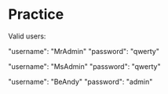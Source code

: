 # Practice

Valid users:

  "username": "MrAdmin"
  "password": "qwerty"
  
   "username": "MsAdmin"
   "password": "qwerty"
   
   "username": "BeAndy"
   "password": "admin"
